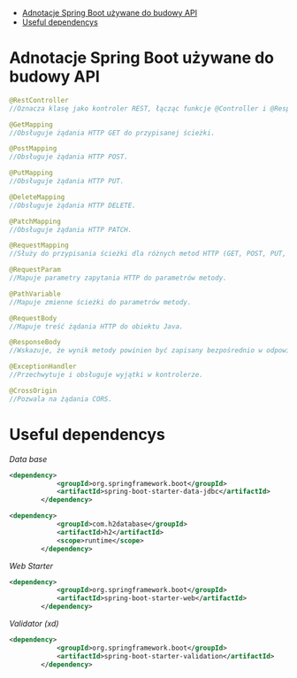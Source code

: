 - [Adnotacje Spring Boot używane do budowy API](#Adnotacje-Spring-Boot-używane-do-budowy-API)
- [Useful dependencys](#Useful-dependencys)


# Adnotacje Spring Boot używane do budowy API
```java
@RestController
//Oznacza klasę jako kontroler REST, łącząc funkcje @Controller i @ResponseBody.
```

```java
@GetMapping
//Obsługuje żądania HTTP GET do przypisanej ścieżki.
```

```java
@PostMapping
//Obsługuje żądania HTTP POST.
```
```java
@PutMapping
//Obsługuje żądania HTTP PUT.
```

```java
@DeleteMapping
//Obsługuje żądania HTTP DELETE.
```

```java
@PatchMapping
//Obsługuje żądania HTTP PATCH.
```

```java
@RequestMapping
//Służy do przypisania ścieżki dla różnych metod HTTP (GET, POST, PUT, DELETE).
```

```java
@RequestParam
//Mapuje parametry zapytania HTTP do parametrów metody.
```

```java
@PathVariable
//Mapuje zmienne ścieżki do parametrów metody.
```

```java
@RequestBody
//Mapuje treść żądania HTTP do obiektu Java.
```

```java
@ResponseBody
//Wskazuje, że wynik metody powinien być zapisany bezpośrednio w odpowiedzi HTTP.
```

```java
@ExceptionHandler
//Przechwytuje i obsługuje wyjątki w kontrolerze.
```

```java
@CrossOrigin
//Pozwala na żądania CORS.
```


# Useful dependencys
*Data base*
```xml
<dependency>
			<groupId>org.springframework.boot</groupId>
			<artifactId>spring-boot-starter-data-jdbc</artifactId>
		</dependency>

<dependency>
			<groupId>com.h2database</groupId>
			<artifactId>h2</artifactId>
			<scope>runtime</scope>
		</dependency>
```

*Web Starter*
```xml
<dependency>
			<groupId>org.springframework.boot</groupId>
			<artifactId>spring-boot-starter-web</artifactId>
		</dependency>
```

*Validator (xd)*
```xml
<dependency>
			<groupId>org.springframework.boot</groupId>
			<artifactId>spring-boot-starter-validation</artifactId>
		</dependency>
```
